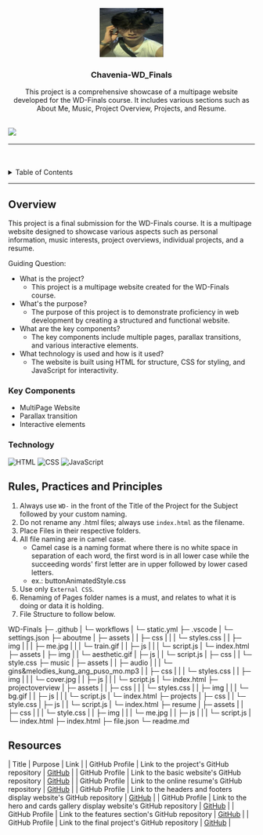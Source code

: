 <a name="readme-top"></a>

<br/>
<br />
<div align="center">
  <a href="https://github.com/forgiatoss/">
    <img src="/aboutme/assets/img/me.jpg" alt="Me" width="130" height="100">
  </a>
  <h3 align="center">Chavenia-WD_Finals</h3>
</div>
<div align="center">
  This project is a comprehensive showcase of a multipage website developed for the WD-Finals course. It includes various sections such as About Me, Music, Project Overview, Projects, and Resume.
</div>

<br />

![](https://visit-counter.vercel.app/counter.png?page=zyx-0314/Chavenia-WD_Finals)

---

<br />
<br />

<details>
  <summary>Table of Contents</summary>
  <ol>
    <li>
      <a href="#overview">Overview</a>
      <ol>
        <li>
          <a href="#key-components">Key Components</a>
        </li>
        <li>
          <a href="#technology">Technology</a>
        </li>
      </ol>
    </li>
    <li>
      <a href="#rules-practices-and-principles">Rules, Practices and Principles</a>
    </li>
    <li>
      <a href="#resources">Resources</a>
    </li>
  </ol>
</details>

---

## Overview

This project is a final submission for the WD-Finals course. It is a multipage website designed to showcase various aspects such as personal information, music interests, project overviews, individual projects, and a resume.

Guiding Question:
- What is the project?
  - This project is a multipage website created for the WD-Finals course.
- What's the purpose?
  - The purpose of this project is to demonstrate proficiency in web development by creating a structured and functional website.
- What are the key components?
  - The key components include multiple pages, parallax transitions, and various interactive elements.
- What technology is used and how is it used?
  - The website is built using HTML for structure, CSS for styling, and JavaScript for interactivity.

### Key Components

- MultiPage Website
- Parallax transition
- Interactive elements

### Technology

![HTML](https://img.shields.io/badge/HTML-E34F26?style=for-the-badge&logo=html5&logoColor=white)
![CSS](https://img.shields.io/badge/CSS-1572B6?style=for-the-badge&logo=css3&logoColor=white)
![JavaScript](https://img.shields.io/badge/JavaScript-F7DF1E?style=for-the-badge&logo=javascript&logoColor=white)

## Rules, Practices and Principles

1. Always use `WD-` in the front of the Title of the Project for the Subject followed by your custom naming.
2. Do not rename any .html files; always use `index.html` as the filename.
3. Place Files in their respective folders.
4. All file naming are in camel case.
   - Camel case is a naming format where there is no white space in separation of each word, the first word is in all lower case while the succeeding words' first letter are in upper followed by lower cased letters.
   - ex.: buttonAnimatedStyle.css
5. Use only `External CSS`.
6. Renaming of Pages folder names is a must, and relates to what it is doing or data it is holding.
7. File Structure to follow below.

WD-Finals
├─ .github
| └─ workflows
| └─ static.yml
├─ .vscode
| └─ settings.json
├─ aboutme
| ├─ assets
| | ├─ css
| | | └─ styles.css
| | ├─ img
| | | ├─ me.jpg
| | | └─ train.gif
| | ├─ js
| | | └─ script.js
| └─ index.html
├─ assets
| ├─ img
| | └─ aesthetic.gif
| ├─ js
| | └─ script.js
| ├─ css
| | └─ style.css
├─ music
| ├─ assets
| | ├─ audio
| | | └─ gins&melodies_kung_ang_puso_mo.mp3
| | ├─ css
| | | └─ styles.css
| | ├─ img
| | | └─ cover.jpg
| | ├─ js
| | | └─ script.js
| └─ index.html
├─ projectoverview
| ├─ assets
| | ├─ css
| | | └─ styles.css
| | ├─ img
| | | └─ bg.gif
| | ├─ js
| | | └─ script.js
| └─ index.html
├─ projects
| ├─ css
| | └─ style.css
| ├─ js
| | └─ script.js
| └─ index.html
├─ resume
| ├─ assets
| | ├─ css
| | | └─ style.css
| | ├─ img
| | | └─ me.jpg
| | ├─ js
| | | └─ script.js
| └─ index.html
├─ index.html
├─ file.json
└─ readme.md

## Resources

| Title           | Purpose                                                                | Link |
| GitHub Profile  | Link to the project's GitHub repository                                | [GitHub](https://github.com/forgiatoss) |
| GitHub Profile  | Link to the basic website's GitHub repository                          | [GitHub](https://forgiatoss.github.io/WD_Chavenia/) |
| GitHub Profile  | Link to the online resume's GitHub repository                          | [GitHub](https://forgiatoss.github.io/SW2_TB01_Chavenia/) |
| GitHub Profile  | Link to the headers and footers display website's GitHub repository    | [GitHub](https://forgiatoss.github.io/SW3_Chavenia/) |
| GitHub Profile  | Link to the hero and cards gallery display website's GitHub repository | [GitHub](https://forgiatoss.github.io/HandsOn2_CHAVENIA_TB01/) |
| GitHub Profile  | Link to the features section's GitHub repository                       | [GitHub](https://forgiatoss.github.io/SW4_Chavenia_TB01/) |
| GitHub Profile  | Link to the final project's GitHub repository                          | [GitHub](https://forgiatoss.github.io/Chavenia-WD_Finals/) |

